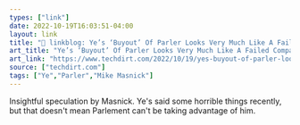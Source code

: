 ```yaml
---
types: ["link"]
date: 2022-10-19T16:03:51-04:00
layout: link
title: "🔗 linkblog: Ye’s ‘Buyout’ Of Parler Looks Very Much Like A Failed Company Taking Advantage Of Troubled Rich Guy | Techdirt'"
art_title: "Ye’s ‘Buyout’ Of Parler Looks Very Much Like A Failed Company Taking Advantage Of Troubled Rich Guy | Techdirt"
art_link: "https://www.techdirt.com/2022/10/19/yes-buyout-of-parler-looks-very-much-like-a-failed-company-taking-advantage-of-troubled-rich-guy/"
source: ["techdirt.com"]
tags: ["Ye","Parler","Mike Masnick"]
---
```

Insightful speculation by Masnick. Ye's said some horrible things recently, but that doesn't mean Parlement can't be taking advantage of him.
 
